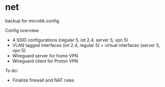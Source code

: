 # net

backup for microtik config

Config overview
* 4 SSID configurations (regular 5, iot 2.4, server 5, vpn 5)
* VLAN tagged interfaces (iot 2.4, regular 5) + virtual interfaces (server 5, vpn 5)
* Wireguard server for home VPN
* Wireguard client for Proton VPN

To do:
* Finalize firewall and NAT rules 
